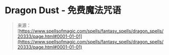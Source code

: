 <!--yml

category: 未分类

date: 2024-06-12 19:03:08

-->

# Dragon Dust - 免费魔法咒语

> 来源：[https://www.spellsofmagic.com/spells/fantasy_spells/dragon_spells/20333/page.html#0001-01-01](https://www.spellsofmagic.com/spells/fantasy_spells/dragon_spells/20333/page.html#0001-01-01)
